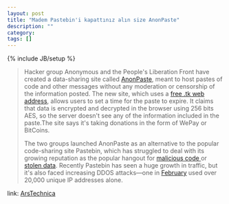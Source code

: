 ```yaml
---
layout: post
title: "Madem Pastebin'i kapattınız alın size AnonPaste"
description: ""
category: 
tags: []
---
```

{% include JB/setup %}
<div>
<blockquote>
<p>Hacker group Anonymous and the People's Liberation Front have created a data-sharing site called <a href="http://www.AnonPaste.tk">AnonPaste</a>, meant to host pastes of code and other messages without any moderation or censorship of the information posted. The new site, which uses a&nbsp;<a href="http://www.dot.tk/en/index.html?lang=en">free .tk web address</a>, allows users to set a time for the paste to expire. It claims that data is encrypted and decrypted in the browser using 256 bits AES, so the server doesn't see any of the information included in the paste.The site says it's taking donations in the form of WePay or BitCoins.</p>

<p> The two groups launched AnonPaste as an alternative to the popular code-sharing site Pastebin, which has struggled to deal with its growing reputation as the popular hangout for <a href="http://arstechnica.com/tech-policy/news/2012/03/slowloris-ddos-tool-used-by-anonymous-hacked-to-include-zeus-trojan.ars">malicious code </a>or <a href="http://arstechnica.com/business/news/2012/02/exposed-passwords-in-all-their-plain-text-glory.ars">stolen data</a>. Recently Pastebin has seen a huge growth in traffic, but it's also faced increasing DDOS attacks—one in <a href="http://pastebin.com/eJqhCjca">February</a> used over 20,000 unique IP addresses alone.</p>
</blockquote>
</div>

link: [ArsTechnica](http://arstechnica.com/open-source/news/2012/04/anonymous-builds-its-own-pastebin-like-site.ars)